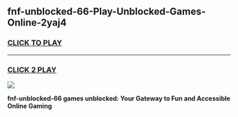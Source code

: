 
## fnf-unblocked-66-Play-Unblocked-Games-Online-2yaj4
<h3>
<a href="https://premium76.site?title=fnf-unblocked-66&ref=24A">CLICK TO PLAY</a></h3>
<hr>

<h3>
<a href="https://premium76.site?title=fnf-unblocked-66&ref=24A">CLICK 2 PLAY</a>
  
</h3>

<a href="https://premium76.site?title=fnf-unblocked-66&ref=24A"><img src="https://clearcache.store/games.png"></a>


**fnf-unblocked-66 games unblocked: Your Gateway to Fun and Accessible Online Gaming**
